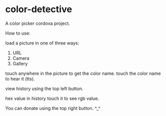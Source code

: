 # color-detective

A color picker cordova project.

How to use:

load a picture in one of three ways:
  1. URL
  2. Camera
  3. Gallery

touch anywhere in the picture to get the color name.
touch the color name to hear it (tts).

view history using the top left button.

hex value in history touch it to see rgb value.

You can donate using the top right button. ^_^
